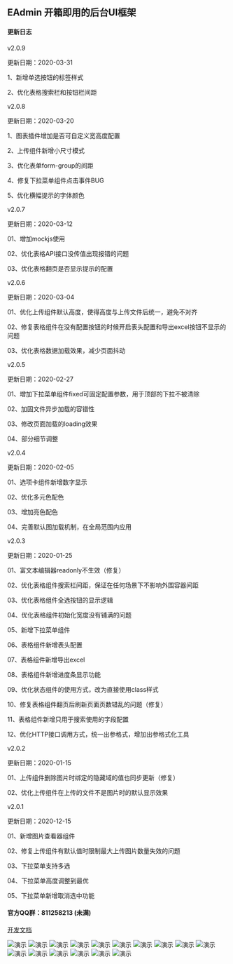 ## EAdmin 开箱即用的后台UI框架

#### 更新日志

v2.0.9

更新日期：2020-03-31

1、新增单选按钮的标签样式

2、优化表格搜索栏和按钮栏间距

v2.0.8

更新日期：2020-03-20

1、图表插件增加是否可自定义宽高度配置

2、上传组件新增小尺寸模式

3、优化表单form-group的间距

4、修复下拉菜单组件点击事件BUG

5、优化横幅提示的字体颜色

v2.0.7

更新日期：2020-03-12

01、增加mockjs使用

02、优化表格API接口没传值出现报错的问题

03、优化表格翻页是否显示提示的配置

v2.0.6

更新日期：2020-03-04

01、优化上传组件默认高度，使得高度与上传文件后统一，避免不对齐

02、修复表格组件在没有配置按钮的时候开启表头配置和导出excel按钮不显示的问题

03、优化表格数据加载效果，减少页面抖动

v2.0.5

更新日期：2020-02-27

01、增加下拉菜单组件fixed可固定配置参数，用于顶部的下拉不被清除

02、加固文件异步加载的容错性

03、修改页面加载的loading效果

04、部分细节调整

v2.0.4

更新日期：2020-02-05

01、选项卡组件新增数字显示

02、优化多元色配色

03、增加亮色配色

04、完善默认图加载机制，在全局范围内应用


v2.0.3

更新日期：2020-01-25

01、富文本编辑器readonly不生效（修复）

02、优化表格组件搜索栏间距，保证在任何场景下不影响外围容器间距

03、优化表格组件全选按钮的显示逻辑

04、优化表格组件初始化宽度没有铺满的问题

05、新增下拉菜单组件

06、表格组件新增表头配置

07、表格组件新增导出excel

08、表格组件新增进度条显示功能

09、优化状态组件的使用方式，改为直接使用class样式

10、修复表格组件翻页后刷新页面页数错乱的问题（修复）

11、表格组件新增只用于搜索使用的字段配置

12、优化HTTP接口调用方式，统一出参格式，增加出参格式化工具


v2.0.2

更新日期：2020-01-15

01、上传组件删除图片时绑定的隐藏域的值也同步更新（修复）

02、优化上传组件在上传的文件不是图片时的默认显示效果


v2.0.1

更新日期：2020-12-15

01、新增图片查看器组件

02、修复上传组件有默认值时限制最大上传图片数量失效的问题

03、下拉菜单支持多选

04、下拉菜单高度调整到最优

05、下拉菜单新增取消选中功能


#### 官方QQ群：811258213 (未满)


[开发文档](http://www.eadmin.com.cn)

![演示](http://p1-tt.byteimg.com/large/pgc-image/1650120b5a96468882a23396e2f46003)
![演示](http://p1-tt.byteimg.com/large/pgc-image/c844da486e084826aa9c858b000c25ef)
![演示](http://p3-tt.byteimg.com/large/pgc-image/5a5efa41ea68441692fd5e0a0e73972b)
![演示](http://p3-tt.byteimg.com/large/pgc-image/4990d9949f9a406f9ccdf585090c1928)
![演示](http://p1-tt.byteimg.com/large/pgc-image/fe54a8b5bccb4d0f9ea61064c2e02c54)
![演示](http://p1-tt.byteimg.com/large/pgc-image/3930af4e14d844bbb471f993eee8aa2e)
![演示](http://p3-tt.byteimg.com/large/pgc-image/5700eb3fed774a7fad94a93935939c4a)
![演示](http://p3-tt.byteimg.com/large/pgc-image/92287cbe46814e698150b3441bb2e043)
![演示](http://p1-tt.byteimg.com/large/pgc-image/70e31c54b3b04858aebda3fe7ce9a782)
![演示](http://p3-tt.byteimg.com/large/pgc-image/ed342791696b435aad56b84ddbd4b6f8)
![演示](http://p1-tt.byteimg.com/large/pgc-image/6bce0837052042bd9d9630b33521a9e7)
![演示](http://p6-tt.byteimg.com/large/pgc-image/f38185e75fff4c1ea84efcb98d2a1e82)
![演示](http://p1-tt.byteimg.com/large/pgc-image/5e671a7637ba46078418c4098e5e567b)
![演示](http://p3-tt.byteimg.com/large/pgc-image/afae61625b5449149984bb423a5a1bb4)
![演示](http://p1-tt.byteimg.com/large/pgc-image/370182412711402d95494d2aabf94bc9)
![演示](http://p3-tt.byteimg.com/large/pgc-image/e5e02afbc90d44d3bb4ed232d2b7ac4f)